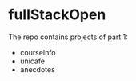 
# fullStackOpen

The repo contains projects of part 1:<br>
<ul>
  <li>courseInfo</li>
  <li>unicafe</li>
  <li>anecdotes</li>
</ul>

